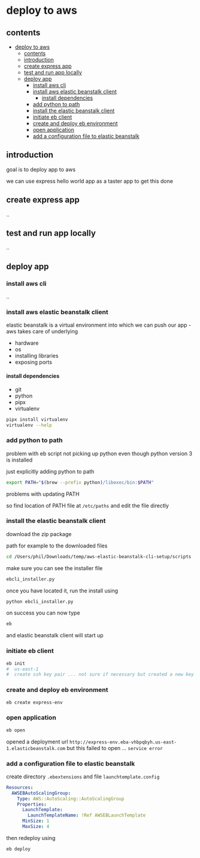 # deploy to aws

## contents

- [deploy to aws](#deploy-to-aws)
  - [contents](#contents)
  - [introduction](#introduction)
  - [create express app](#create-express-app)
  - [test and run app locally](#test-and-run-app-locally)
  - [deploy app](#deploy-app)
    - [install aws cli](#install-aws-cli)
    - [install aws elastic beanstalk client](#install-aws-elastic-beanstalk-client)
      - [install dependencies](#install-dependencies)
    - [add python to path](#add-python-to-path)
    - [install the elastic beanstalk client](#install-the-elastic-beanstalk-client)
    - [initiate eb client](#initiate-eb-client)
    - [create and deploy eb environment](#create-and-deploy-eb-environment)
    - [open application](#open-application)
    - [add a configuration file to elastic beanstalk](#add-a-configuration-file-to-elastic-beanstalk)

## introduction

goal is to deploy app to aws

we can use express hello world app as a taster app to get this done

## create express app

.. 

## test and run app locally

..

## deploy app 

### install aws cli

..

### install aws elastic beanstalk client 

elastic beanstalk is a virtual environment into which we can push our app - aws takes care of underlying
- hardware
- os
- installing libraries
- exposing ports

#### install dependencies

- git
- python
- pipx
- virtualenv

```bash
pipx install virtualenv
virtualenv --help
```

### add python to path

problem with eb script not picking up python even though python version 3 is installed

just explicitly adding python to path 

```bash
export PATH="$(brew --prefix python)/libexec/bin:$PATH"
```

problems with updating PATH

so find location of PATH file at `/etc/paths` and edit the file directly

### install the elastic beanstalk client 

download the zip package 

path for example to the downloaded files 

```bash
cd /Users/phil/Downloads/temp/aws-elastic-beanstalk-cli-setup/scripts
```

make sure you can see the installer file

```bash
ebcli_installer.py
```

once you have located it, run the install using

```bash
python ebcli_installer.py 
```

on success you can now type 

```bash
eb
```

and elastic beanstalk client will start up

### initiate eb client

```bash
eb init
#  us-east-1
#  create ssh key pair ... not sure if necessary but created a new key pair anyway
```

### create and deploy eb environment

```bash
eb create express-env
```

### open application

```bash
eb open
```

opened a deployment url `http://express-env.eba-vhbpqbyh.us-east-1.elasticbeanstalk.com` but this failed to open ... `service error`

### add a configuration file to elastic beanstalk

create directory `.ebextensions` and file `launchtemplate.config`

```yml
Resources:
  AWSEBAutoScalingGroup:
    Type: AWS::AutoScaling::AutoScalingGroup
    Properties:
      LaunchTemplate:
        LaunchTemplateName: !Ref AWSEBLaunchTemplate
      MinSize: 1
      MaxSize: 4
```

then redeploy using 

```bash
eb deploy
```

